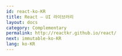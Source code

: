 ```yaml
---
id: react-ko-KR
title: React – UI 라이브러리
layout: docs
category: Complementary
permalink: http://reactkr.github.io/react/
next: immutable-ko-KR
lang: ko-KR
---
```

